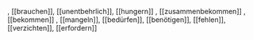 , [[brauchen]], [[unentbehrlich]], [[hungern]]
, [[zusammenbekommen]]
, [[bekommen]]
, [[mangeln]], [[bedürfen]], [[benötigen]], [[fehlen]], [[verzichten]], [[erfordern]]